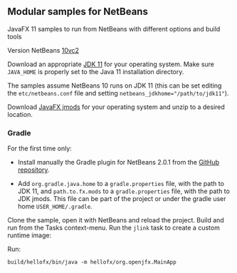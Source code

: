 ## Modular samples for NetBeans

JavaFX 11 samples to run from NetBeans with different options and build tools

Version NetBeans [10vc2](https://dist.apache.org/repos/dist/dev/incubator/netbeans/incubating-netbeans/incubating-10.0-vc2/incubating-netbeans-10.0-vc2-bin.zip)

Download an appropriate [JDK 11](https://jdk.java.net/11/) for your operating system. Make sure `JAVA_HOME` 
is properly set to the Java 11 installation directory. 

The samples assume NetBeans 10 runs on JDK 11 (this can be set editing the `etc/netbeans.conf` file
and setting `netbeans_jdkhome="/path/to/jdk11"`).

Download [JavaFX jmods](https://gluonhq.com/products/javafx/) for your operating 
system and unzip to a desired location.

### Gradle

For the first time only:

- Install manually the Gradle plugin for NetBeans 2.0.1 from the 
[GitHub repository](https://github.com/kelemen/netbeans-gradle-project/releases).

- Add `org.gradle.java.home` to a `gradle.properties` file, with the path to JDK 11, and
 `path.to.fx.mods` to a `gradle.properties` file, with the path to JDK jmods. This file 
can be part of the project or under the gradle user home `USER_HOME/.gradle`. 

Clone the sample, open it with NetBeans and reload the project. Build and run
from the Tasks context-menu. Run the `jlink` task to create a custom runtime image:

Run:

    build/hellofx/bin/java -m hellofx/org.openjfx.MainApp
